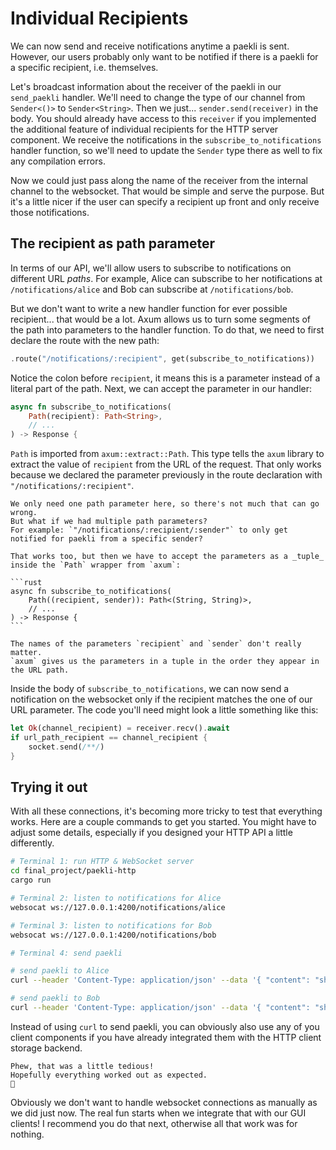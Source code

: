 # Individual Recipients

We can now send and receive notifications anytime a paekli is sent.
However, our users probably only want to be notified if there is a paekli for a specific recipient, i.e. themselves.

Let's broadcast information about the receiver of the paekli in our `send_paekli` handler.
We'll need to change the type of our channel from `Sender<()>` to `Sender<String>`.
Then we just... `sender.send(receiver)` in the body.
You should already have access to this `receiver` if you implemented the additional feature of individual recipients for the HTTP server component.
We receive the notifications in the `subscribe_to_notifications` handler function, so we'll need to update the `Sender` type there as well to fix any compilation errors.

Now we could just pass along the name of the receiver from the internal channel to the websocket.
That would be simple and serve the purpose.
But it's a little nicer if the user can specify a recipient up front and only receive those notifications.

## The recipient as path parameter

In terms of our API, we'll allow users to subscribe to notifications on different URL _paths_.
For example, Alice can subscribe to her notifications at `/notifications/alice` and Bob can subscribe at `/notifications/bob`.

But we don't want to write a new handler function for ever possible recipient... that would be a lot.
Axum allows us to turn some segments of the path into parameters to the handler function.
To do that, we need to first declare the route with the new path:

```rust
.route("/notifications/:recipient", get(subscribe_to_notifications))
```

Notice the colon before `recipient`, it means this is a parameter instead of a literal part of the path.
Next, we can accept the parameter in our handler:

```rust
async fn subscribe_to_notifications(
    Path(recipient): Path<String>,
    // ...
) -> Response {
```

`Path` is imported from `axum::extract::Path`.
This type tells the `axum` library to extract the value of `recipient` from the URL of the request.
That only works because we declared the parameter previously in the route declaration with `"/notifications/:recipient"`.

````admonish note title="More than one path parameter" collapsible=true
We only need one path parameter here, so there's not much that can go wrong.
But what if we had multiple path parameters?
For example: `"/notifications/:recipient/:sender"` to only get notified for paekli from a specific sender?

That works too, but then we have to accept the parameters as a _tuple_ inside the `Path` wrapper from `axum`:

```rust
async fn subscribe_to_notifications(
    Path((recipient, sender)): Path<(String, String)>,
    // ...
) -> Response {
```

The names of the parameters `recipient` and `sender` don't really matter.
`axum` gives us the parameters in a tuple in the order they appear in the URL path.
````

Inside the body of `subscribe_to_notifications`, we can now send a notification on the websocket only if the recipient matches the one of our URL parameter.
The code you'll need might look a little something like this:

```rust
let Ok(channel_recipient) = receiver.recv().await
if url_path_recipient == channel_recipient {
    socket.send(/**/)
}
```

## Trying it out

With all these connections, it's becoming more tricky to test that everything works.
Here are a couple commands to get you started.
You might have to adjust some details, especially if you designed your HTTP API a little differently.

```sh
# Terminal 1: run HTTP & WebSocket server
cd final_project/paekli-http
cargo run
```

```sh
# Terminal 2: listen to notifications for Alice
websocat ws://127.0.0.1:4200/notifications/alice
```

```sh
# Terminal 3: listen to notifications for Bob
websocat ws://127.0.0.1:4200/notifications/bob
```

```sh
# Terminal 4: send paekli

# send paekli to Alice
curl --header 'Content-Type: application/json' --data '{ "content": "shoes", "recipient": "alice" }' localhost:4200/paekli

# send paekli to Bob
curl --header 'Content-Type: application/json' --data '{ "content": "shoes", "recipient": "alice" }' localhost:4200/paekli
```

Instead of using `curl` to send paekli, you can obviously also use any of you client components if you have already integrated them with the HTTP client storage backend.

```admonish success
Phew, that was a little tedious!
Hopefully everything worked out as expected.
🤞
```

Obviously we don't want to handle websocket connections as manually as we did just now.
The real fun starts when we integrate that with our GUI clients!
I recommend you do that next, otherwise all that work was for nothing.
